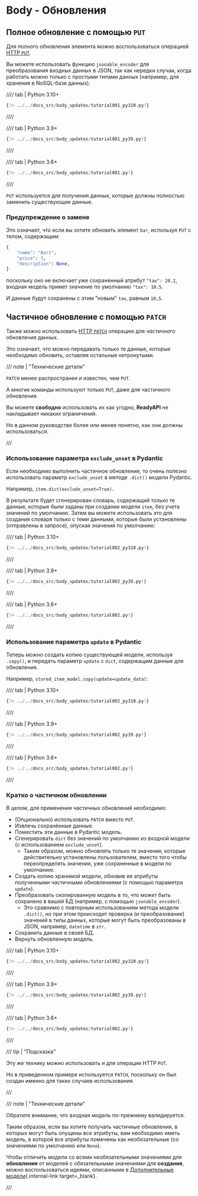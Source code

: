# Body - Обновления

## Полное обновление с помощью `PUT`

Для полного обновления элемента можно воспользоваться операцией <a href="https://developer.mozilla.org/en-US/docs/Web/HTTP/Methods/PUT" class="external-link" target="_blank">HTTP `PUT`</a>.

Вы можете использовать функцию `jsonable_encoder` для преобразования входных данных в JSON, так как нередки случаи, когда работать можно только с простыми типами данных (например, для хранения в NoSQL-базе данных).

//// tab | Python 3.10+

```Python hl_lines="28-33"
{!> ../../docs_src/body_updates/tutorial001_py310.py!}
```

////

//// tab | Python 3.9+

```Python hl_lines="30-35"
{!> ../../docs_src/body_updates/tutorial001_py39.py!}
```

////

//// tab | Python 3.6+

```Python hl_lines="30-35"
{!> ../../docs_src/body_updates/tutorial001.py!}
```

////

`PUT` используется для получения данных, которые должны полностью заменить существующие данные.

### Предупреждение о замене

Это означает, что если вы хотите обновить элемент `bar`, используя `PUT` с телом, содержащим:

```Python
{
    "name": "Barz",
    "price": 3,
    "description": None,
}
```

поскольку оно не включает уже сохраненный атрибут `"tax": 20.2`, входная модель примет значение по умолчанию `"tax": 10.5`.

И данные будут сохранены с этим "новым" `tax`, равным `10,5`.

## Частичное обновление с помощью `PATCH`

Также можно использовать <a href="https://developer.mozilla.org/en-US/docs/Web/HTTP/Methods/PATCH" class="external-link" target="_blank">HTTP `PATCH`</a> операцию для _частичного_ обновления данных.

Это означает, что можно передавать только те данные, которые необходимо обновить, оставляя остальные нетронутыми.

/// note | "Технические детали"

`PATCH` менее распространен и известен, чем `PUT`.

А многие команды используют только `PUT`, даже для частичного обновления.

Вы можете **свободно** использовать их как угодно, **ReadyAPI** не накладывает никаких ограничений.

Но в данном руководстве более или менее понятно, как они должны использоваться.

///

### Использование параметра `exclude_unset` в Pydantic

Если необходимо выполнить частичное обновление, то очень полезно использовать параметр `exclude_unset` в методе `.dict()` модели Pydantic.

Например, `item.dict(exclude_unset=True)`.

В результате будет сгенерирован словарь, содержащий только те данные, которые были заданы при создании модели `item`, без учета значений по умолчанию. Затем вы можете использовать это для создания словаря только с теми данными, которые были установлены (отправлены в запросе), опуская значения по умолчанию:

//// tab | Python 3.10+

```Python hl_lines="32"
{!> ../../docs_src/body_updates/tutorial002_py310.py!}
```

////

//// tab | Python 3.9+

```Python hl_lines="34"
{!> ../../docs_src/body_updates/tutorial002_py39.py!}
```

////

//// tab | Python 3.6+

```Python hl_lines="34"
{!> ../../docs_src/body_updates/tutorial002.py!}
```

////

### Использование параметра `update` в Pydantic

Теперь можно создать копию существующей модели, используя `.copy()`, и передать параметр `update` с `dict`, содержащим данные для обновления.

Например, `stored_item_model.copy(update=update_data)`:

//// tab | Python 3.10+

```Python hl_lines="33"
{!> ../../docs_src/body_updates/tutorial002_py310.py!}
```

////

//// tab | Python 3.9+

```Python hl_lines="35"
{!> ../../docs_src/body_updates/tutorial002_py39.py!}
```

////

//// tab | Python 3.6+

```Python hl_lines="35"
{!> ../../docs_src/body_updates/tutorial002.py!}
```

////

### Кратко о частичном обновлении

В целом, для применения частичных обновлений необходимо:

- (Опционально) использовать `PATCH` вместо `PUT`.
- Извлечь сохранённые данные.
- Поместить эти данные в Pydantic модель.
- Сгенерировать `dict` без значений по умолчанию из входной модели (с использованием `exclude_unset`).
  - Таким образом, можно обновлять только те значения, которые действительно установлены пользователем, вместо того чтобы переопределять значения, уже сохраненные в модели по умолчанию.
- Создать копию хранимой модели, обновив ее атрибуты полученными частичными обновлениями (с помощью параметра `update`).
- Преобразовать скопированную модель в то, что может быть сохранено в вашей БД (например, с помощью `jsonable_encoder`).
  - Это сравнимо с повторным использованием метода модели `.dict()`, но при этом происходит проверка (и преобразование) значений в типы данных, которые могут быть преобразованы в JSON, например, `datetime` в `str`.
- Сохранить данные в своей БД.
- Вернуть обновленную модель.

//// tab | Python 3.10+

```Python hl_lines="28-35"
{!> ../../docs_src/body_updates/tutorial002_py310.py!}
```

////

//// tab | Python 3.9+

```Python hl_lines="30-37"
{!> ../../docs_src/body_updates/tutorial002_py39.py!}
```

////

//// tab | Python 3.6+

```Python hl_lines="30-37"
{!> ../../docs_src/body_updates/tutorial002.py!}
```

////

/// tip | "Подсказка"

Эту же технику можно использовать и для операции HTTP `PUT`.

Но в приведенном примере используется `PATCH`, поскольку он был создан именно для таких случаев использования.

///

/// note | "Технические детали"

Обратите внимание, что входная модель по-прежнему валидируется.

Таким образом, если вы хотите получать частичные обновления, в которых могут быть опущены все атрибуты, вам необходимо иметь модель, в которой все атрибуты помечены как необязательные (со значениями по умолчанию или `None`).

Чтобы отличить модели со всеми необязательными значениями для **обновления** от моделей с обязательными значениями для **создания**, можно воспользоваться идеями, описанными в [Дополнительные модели](extra-models.md){.internal-link target=\_blank}.

///
